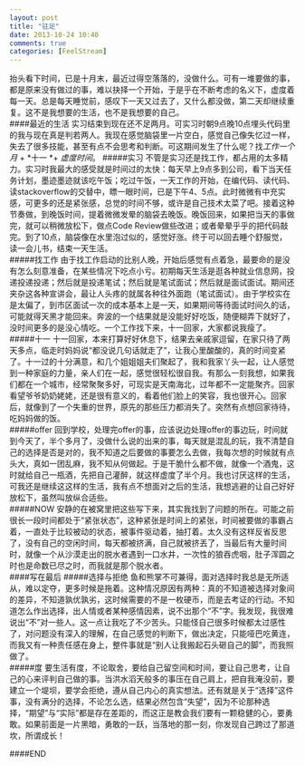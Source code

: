 ```yaml
---
layout: post
title: "驻足"
date: 2013-10-24 10:40
comments: true
categories: [FeelStream]
---
```

抬头看下时间，已是十月末，最近过得空落落的，没做什么。可有一堆要做的事，都是原来没有做过的事，难以抉择一个开始，于是乎在不断考虑的名义下，虚度着每一天。总是每天睡觉前，感叹下一天又过去了，又什么都没做，第二天却继续重复。这不是我想要的生活，也不是我想要的自己。   
####最近的生活
实习结束到现在还不足两月。可实习时朝9点晚10点埋头代码里的我与现在真是判若两人。我现在感觉脑袋里一片空白，感觉自己像失忆过一样，失去了很多技能，甚至有点不会思考和判断。可这期间发生了什么呢？找*工作一个月* + *十一 *+ *虚度时间*。
#####实习
不管是实习还是找工作，都占用的太多精力。实习时我最大的感受就是时间过的太快：每天早上9点多到公司，看下当天任务计划，墨迹墨迹就该吃午饭；吃过午饭，一天工作的开始，在编代码、读代码、读stackoverflow的交替中，瞟一眼时间，已是下午4、5点。此时微微有中充实感，可更多的还是紧张感，总觉的时间不够，或许是自己技术太菜了吧。接着这种节奏做，到晚饭时间，提着微微发晕的脑袋去晚饭。晚饭回来，如果把当天的事做完，就可以稍微放松下，做点Code Review做些改进；或者晕晕乎乎的把代码敲完。到了10点，脑袋像在水里泡过似的，感觉好涨。终于可以回去睡个舒服觉，读一会儿书，结束一天生活。    
#####找工作
由于找工作启动的比别人晚，开始后感觉有点着急，最要命的是没有怎么刻意准备，在某些情况下吃点小亏。初期每天生活是逛各种就业信息网，投递投递投递；然后就是投递笔试；然后就是笔试面试；然后就是面试面试。期间还夹杂这各种宣讲会，最让人头疼的就属各种往外面跑（笔试面试）。由于学校实在是太偏了，到市区面试一次的成本基本上是一天，如果期间等待面试时间久的话，可能就得天黑才能回来。奔波的一个结果就是没能好好吃饭，随便糊弄下就好了，没时间更多的是没心情吃。一个工作找下来，十一回家，大家都说我瘦了。  
#####十一
十一回家，本来打算好好休息下，结果去亲戚家逗留，在家只待了两天多点，临走时妈妈说“都没说几句话就走了”，让我心里酸酸的，真的时间变紧了。十一过的十分满意，和几个姐姐姐夫们聚起了，我和我家丫头一起，让人感觉到一种家庭的力量，亲人们在一起，感觉很轻松很自我。有那么一刻我想，如果我们都在一个城市，经常聚聚多好，可现实是天南海北，过年都不一定能聚齐。回家看望爷爷奶奶姥姥，还是很有意义的，看着他们脸上的笑容，我也很开心。回家后，就像到了一个失重的世界，原先的那些压力都消失了。突然有点想回家待待，吃妈妈做的饭。   
#####offer
回到学校，处理完offer的事，应该说边处理offer的事边玩，时间就到今天了，半个多月了，没做什么说的出来的事，每天就是混乱的玩，我不清楚自己的选择是否是对的，我不知道之后要做的事要怎么去做，我每次想的时候就有点头大，真如一团乱麻，我不知从何做起。于是干脆什么都不做，就像一个酒鬼，这时就给自己一瓶酒，先把自己灌醉，就这样虚度了半个月。我也讨厌这样的生活，可我还是继续这这样的生活，我有点不想面对之后的生活，我想逃避的让自己好好放松下，虽然叫放纵合适些。    
#####NOW
安静的在被窝里把这些写下来，其实我找到了问题的所在。可能之前很长一段时间都处于“紧张状态”，这种紧张是时间上的紧张，时间被要做的事霸占着，一直处于比较被动的状态，被事件驱动着，抽打着。太久没有这样反省反思了，没有自己的空闲时间，每天都被挤满，自己就被挤丟了，当最后有大量时间时，就像一个从沙漠走出的脱水者遇到一口水井，一次性的狼吞虎咽，肚子浑圆之时也是命数已尽之时，而我就是那个脱水者。      
####写在最后
#####选择与拒绝
鱼和熊掌不可兼得，面对选择时我总是无所适从，难以定夺，更多时候是拖着。这种情况原因有两种：真的不知道被选择对象间的差异，不知道孰优孰劣，这时候需要的不是一枚硬币，而是去考证的行动。不知道怎么作出选择，出人情或者某种感情因素，说不出那个“不”字。我发现，我很难说出“不”对一些人。这一点让我吃了不少苦头。只能怪自己很多时候都太过感性了，对问题没有深入的理解，在自己感觉的判断下，做出决定，只能哑巴吃黄连，而我又有一种责任感在身上，整件事就是“别人让我搬起石头砸自己的脚”，而我照做了。    
#####度
要生活有度，不论取舍，要给自己留空间和时间，要让自己思考，让自己的心来评判自己做的事。当洪水滔天般多的事压在自己肩上，把自我淹没前，要建立一个堤坝，要学会拒绝，遵从自己内心的真实想法。还有就是关于“选择”这件事，没有满分的选择，不论怎么选，结果必然包含“失望”，因为不论那种选择，“期望”与“实际”都是存在差距的，而这正是教会我们要有一颗稳健的心，要勇敢。如果前面是一片黑暗，勇敢的一跃，当落地的那一刻，你发现自己跨过了那道坎，所谓成长！

####END
